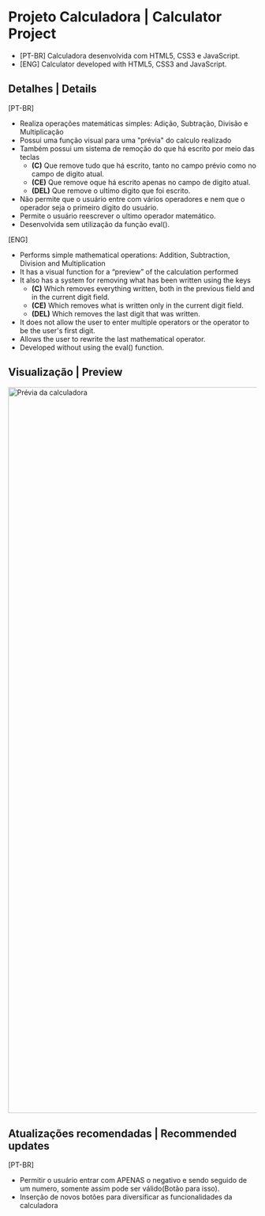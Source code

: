 # Projeto Calculadora | Calculator Project

- [PT-BR] Calculadora desenvolvida com HTML5, CSS3 e JavaScript.
- [ENG] Calculator developed with HTML5, CSS3 and JavaScript.

## Detalhes | Details

[PT-BR]
- Realiza operações matemáticas simples: Adição, Subtração, Divisão e Multiplicação
- Possui uma função visual para uma "prévia" do calculo realizado
- Também possui um sistema de remoção do que há escrito por meio das teclas 
  - **(C)** Que remove tudo que há escrito, tanto no campo prévio como no campo de digito atual.
  - **(CE)** Que remove oque há escrito apenas no campo de digito atual.
  - **(DEL)** Que remove o ultimo digito que foi escrito.
- Não permite que o usuário entre com vários operadores e nem que o operador seja o primeiro digito do usuário.
- Permite o usuário reescrever o ultimo operador matemático.
- Desenvolvida sem utilização da função eval().

[ENG]
- Performs simple mathematical operations: Addition, Subtraction, Division and Multiplication
- It has a visual function for a “preview” of the calculation performed
- It also has a system for removing what has been written using the keys
  - **(C)** Which removes everything written, both in the previous field and in the current digit field.
  - **(CE)** Which removes what is written only in the current digit field.
  - **(DEL)** Which removes the last digit that was written.
- It does not allow the user to enter multiple operators or the operator to be the user's first digit.
- Allows the user to rewrite the last mathematical operator.
- Developed without using the eval() function.


## Visualização | Preview
<img width="1468" alt="Prévia da calculadora" src="https://github.com/VitorVVC/VitorVVC/assets/144281355/695e4309-2408-444d-86a0-79470b929815">


## Atualizações recomendadas | Recommended updates
[PT-BR]
- Permitir o usuário entrar com APENAS o negativo e sendo seguido de um numero, somente assim pode ser válido(Botão para isso).
- Inserção de novos botões para diversificar as funcionalidades da calculadora
